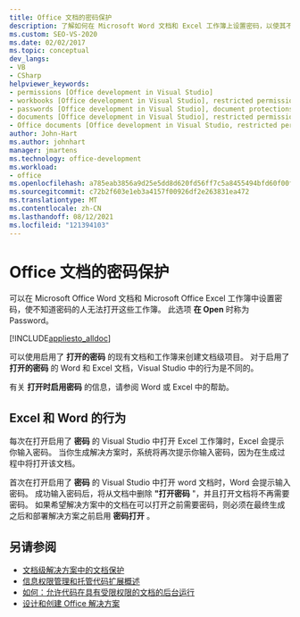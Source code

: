 ```yaml
---
title: Office 文档的密码保护
description: 了解如何在 Microsoft Word 文档和 Excel 工作簿上设置密码，以使其不会被未经授权的用户打开。
ms.custom: SEO-VS-2020
ms.date: 02/02/2017
ms.topic: conceptual
dev_langs:
- VB
- CSharp
helpviewer_keywords:
- permissions [Office development in Visual Studio]
- workbooks [Office development in Visual Studio], restricted permissions
- passwords [Office development in Visual Studio], document protections
- documents [Office development in Visual Studio], restricted permissions
- Office documents [Office development in Visual Studio, restricted permissions
author: John-Hart
ms.author: johnhart
manager: jmartens
ms.technology: office-development
ms.workload:
- office
ms.openlocfilehash: a785eab3856a9d25e5dd8d620fd56ff7c5a8455494bfd60f00f077c490b2bf1e
ms.sourcegitcommit: c72b2f603e1eb3a4157f00926df2e263831ea472
ms.translationtype: MT
ms.contentlocale: zh-CN
ms.lasthandoff: 08/12/2021
ms.locfileid: "121394103"
---
```

# <a name="password-protection-on-office-documents"></a>Office 文档的密码保护
  可以在 Microsoft Office Word 文档和 Microsoft Office Excel 工作簿中设置密码，使不知道密码的人无法打开这些工作簿。 此选项 **在 Open** 时称为 Password。

 [!INCLUDE[appliesto_alldoc](../vsto/includes/appliesto-alldoc-md.md)]

 可以使用启用了 **打开的密码** 的现有文档和工作簿来创建文档级项目。 对于启用了 **打开的密码** 的 Word 和 Excel 文档，Visual Studio 中的行为是不同的。

 有关 **打开时启用密码** 的信息，请参阅 Word 或 Excel 中的帮助。

## <a name="behavior-of-excel-and-word"></a>Excel 和 Word 的行为
 每次在打开启用了 **密码** 的 Visual Studio 中打开 Excel 工作簿时，Excel 会提示你输入密码。 当你生成解决方案时，系统将再次提示你输入密码，因为在生成过程中将打开该文档。

 首次在打开启用了 **密码** 的 Visual Studio 中打开 word 文档时，Word 会提示输入密码。 成功输入密码后，将从文档中删除 **"打开密码** "，并且打开文档将不再需要密码。 如果希望解决方案中的文档在可以打开之前需要密码，则必须在最终生成之后和部署解决方案之前启用 **密码打开** 。

## <a name="see-also"></a>另请参阅
- [文档级解决方案中的文档保护](../vsto/document-protection-in-document-level-solutions.md)
- [信息权限管理和托管代码扩展概述](../vsto/information-rights-management-and-managed-code-extensions-overview.md)
- [如何：允许代码在具有受限权限的文档的后台运行](../vsto/how-to-permit-code-to-run-behind-documents-with-restricted-permissions.md)
- [设计和创建 Office 解决方案](../vsto/designing-and-creating-office-solutions.md)
